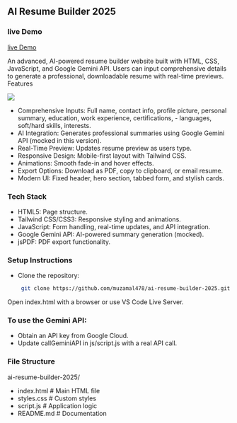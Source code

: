 ## AI Resume Builder 2025

### live Demo
[live Demo](https://muzamal478.github.io/ai-resume-builder-2025)

An advanced, AI-powered resume builder website built with HTML, CSS, JavaScript, and Google Gemini API. Users can input comprehensive details to generate a professional, downloadable resume with real-time previews.
Features

![](screenshot.jpeg)


- Comprehensive Inputs: Full name, contact info, profile picture, personal summary, education, work experience, certifications, - languages, soft/hard skills, interests.
- AI Integration: Generates professional summaries using Google Gemini API (mocked in this version).
- Real-Time Preview: Updates resume preview as users type.
- Responsive Design: Mobile-first layout with Tailwind CSS.
- Animations: Smooth fade-in and hover effects.
- Export Options: Download as PDF, copy to clipboard, or email resume.
- Modern UI: Fixed header, hero section, tabbed form, and stylish cards.


### Tech Stack

- HTML5: Page structure.
- Tailwind CSS/CSS3: Responsive styling and animations.
- JavaScript: Form handling, real-time updates, and API integration.
- Google Gemini API: AI-powered summary generation (mocked).
- jsPDF: PDF export functionality.

### Setup Instructions

- Clone the repository:
  ```bash
   git clone https://github.com/muzamal478/ai-resume-builder-2025.git

Open index.html with a browser or use VS Code Live Server.

### To use the Gemini API:

- Obtain an API key from Google Cloud.
- Update callGeminiAPI in js/script.js with a real API call.


### File Structure
ai-resume-builder-2025/

- index.html     # Main HTML file
- styles.css     # Custom styles 
- script.js      # Application logic
- README.md      # Documentation

